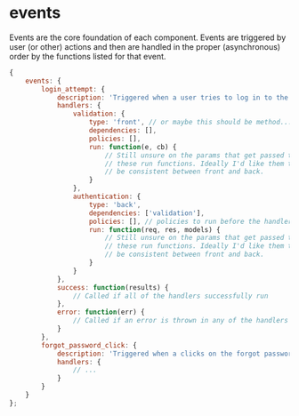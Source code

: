 # events

Events are the core foundation of each component. Events are triggered by user (or other) actions and then are handled in the proper (asynchronous) order by the functions listed for that event.

```js
{
	events: {
		login_attempt: {
			description: 'Triggered when a user tries to log in to the app.',
			handlers: {
				validation: {
					type: 'front', // or maybe this should be method... get, put, post, delete, or ????? for front-end
					dependencies: [],
					policies: [],
					run: function(e, cb) {
						// Still unsure on the params that get passed to
						// these run functions. Ideally I'd like them to
						// be consistent between front and back.
					}
				},
				authentication: {
					type: 'back',
					dependencies: ['validation'],
					policies: [], // policies to run before the handler is run
					run: function(req, res, models) {
						// Still unsure on the params that get passed to
						// these run functions. Ideally I'd like them to
						// be consistent between front and back.
					}
				}
			},
			success: function(results) {
				// Called if all of the handlers successfully run
			},
			error: function(err) {
				// Called if an error is thrown in any of the handlers
			}
		},
		forgot_password_click: {
			description: 'Triggered when a clicks on the forgot password link.',
			handlers: {
				// ...
			}
		}
	}
};
```